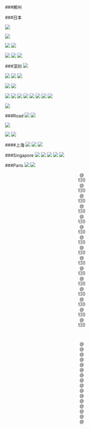 ###郴州








###日本

![](http://7xp8y1.com1.z0.glb.clouddn.com/WeChat_1451346912.jpeg)

![](http://7xp8y1.com1.z0.glb.clouddn.com/WeChat_1451346926.jpeg)

![](http://7xp8y1.com1.z0.glb.clouddn.com/WeChat_1451346947.jpeg)
![](http://7xp8y1.com1.z0.glb.clouddn.com/WeChat_1451346954.jpeg)

![](http://7xp8y1.com1.z0.glb.clouddn.com/WeChat_1451346971.jpeg)
![](http://7xp8y1.com1.z0.glb.clouddn.com/WeChat_1451356344.jpeg)
![](http://7xp8y1.com1.z0.glb.clouddn.com/WeChat_1451356079.jpeg)

###深圳
![](http://7xp8y1.com1.z0.glb.clouddn.com/WeChat_1451347049.jpeg)

![](http://7xp8y1.com1.z0.glb.clouddn.com/WeChat_1451347065.jpeg)
![](http://7xp8y1.com1.z0.glb.clouddn.com/WeChat_1451347287.jpeg)
![](http://7xp8y1.com1.z0.glb.clouddn.com/WeChat_1451347452.jpeg)

![](http://7xp8y1.com1.z0.glb.clouddn.com/WeChat_1451347662.jpeg)
![](http://7xp8y1.com1.z0.glb.clouddn.com/WeChat_1451347634.jpeg)

![](http://7xp8y1.com1.z0.glb.clouddn.com/WeChat_1451347961.jpeg)
![](http://7xp8y1.com1.z0.glb.clouddn.com/WeChat_1451347988.jpeg)
![](http://7xp8y1.com1.z0.glb.clouddn.com/WeChat_1451348157.jpeg)
![](http://7xp8y1.com1.z0.glb.clouddn.com/WeChat_1451348203.jpeg)
![](http://7xp8y1.com1.z0.glb.clouddn.com/WeChat_1451348226.jpeg)
![](http://7xp8y1.com1.z0.glb.clouddn.com/WeChat_1451348611.jpeg)
![](http://7xp8y1.com1.z0.glb.clouddn.com/WeChat_1451352092.jpeg)
![](http://7xp8y1.com1.z0.glb.clouddn.com/WeChat_1451354080.jpeg)

![](http://7xp8y1.com1.z0.glb.clouddn.com/WeChat_1451346440.jpeg)

###Road
![](http://7xp8y1.com1.z0.glb.clouddn.com/WeChat_1451347171.jpeg)
![](http://7xp8y1.com1.z0.glb.clouddn.com/WeChat_1451347649.jpeg)

![](http://7xp8y1.com1.z0.glb.clouddn.com/WeChat_1451347720.jpeg)

![](http://7xp8y1.com1.z0.glb.clouddn.com/WeChat_1451347925.jpeg)
![](http://7xp8y1.com1.z0.glb.clouddn.com/WeChat_1451347935.jpeg)

####上海
![](http://7xp8y1.com1.z0.glb.clouddn.com/WeChat_1451348240.jpeg)
![](http://7xp8y1.com1.z0.glb.clouddn.com/WeChat_1451348251.jpeg)
![](http://7xp8y1.com1.z0.glb.clouddn.com/WeChat_1451348319.jpeg)

###Singapore
![](http://7xp8y1.com1.z0.glb.clouddn.com/WeChat_1451347640.jpeg)
![](http://7xp8y1.com1.z0.glb.clouddn.com/WeChat_1451347781.jpeg)
![](http://7xp8y1.com1.z0.glb.clouddn.com/WeChat_1451354146.jpeg)
![](http://7xp8y1.com1.z0.glb.clouddn.com/WeChat_1451355993.jpeg)
![](http://7xp8y1.com1.z0.glb.clouddn.com/WeChat_1451355980.jpeg)

###Paris
![](http://7xp8y1.com1.z0.glb.clouddn.com/WeChat_1451357739.jpeg)
![](http://7xp8y1.com1.z0.glb.clouddn.com/WeChat_1451357746.jpeg)
![]()
![]()
![]()
![]()
![]()
<center> @ <center>
![]()
<center> @ <center>
![]()
<center> @ <center>
![]()
<center> @ <center>
![]()<center> @ <center>
![]()
<center> @ <center>
![]()

<center> @ <center>
![]()
<center> @ <center>
![]()
<center> @ <center>
![]()
<center> @ <center>
![]()
<center> @ <center>
![]()
<center> @ <center>
![]()
<center> @ <center>
![]()
<center> @ <center>
![]()
<center> @ <center>
![]()



![]()
![]()
![]()
![]()
![]()
![]()
![]()
![]()
![]()
![]()
![]()
![]()
![]()
![]()



<center> @ <center>
<center> @ <center>
<center> @ <center>
<center> @ <center>
<center> @ <center>
<center> @ <center>
<center> @ <center>
<center> @ <center>
<center> @ <center>
<center> @ <center>
<center> @ <center>
<center> @ <center>
<center> @ <center>
<center> @ <center>
<center> @ <center>
<center> @ <center>